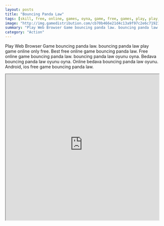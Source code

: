```yaml
---
layout: posts
title: "Bouncing Panda Law"
tags: [skill, free, online, games, oyna, game, free, games, play, play, games]
image: "http://img.gamedistribution.com/cb70b466e21d4c13a9f97c2e6c71921c.jpg"
summary: "Play Web Browser Game bouncing panda law. bouncing panda law play game online only free. Best free online game bouncing panda law. Free online game bouncing panda law. bouncing panda law oyunu oyna. Bedava bouncing panda law oyunu oyna. Online bedava bouncing panda law oyunu. Android, ios free game bouncing panda law."
category: "Action"
---
```


Play Web Browser Game bouncing panda law. bouncing panda law play game online only free. Best free online game bouncing panda law. Free online game bouncing panda law. bouncing panda law oyunu oyna. Bedava bouncing panda law oyunu oyna. Online bedava bouncing panda law oyunu. Android, ios free game bouncing panda law.

<iframe width="100%" height="480px;" src="http://flash.gamedistribution.com?game=cb70b466e21d4c13a9f97c2e6c71921c"></iframe>